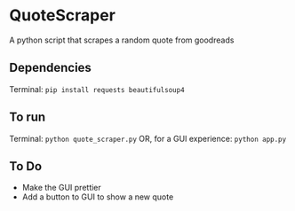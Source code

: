 # QuoteScraper
A python script that scrapes a random quote from goodreads

## Dependencies
Terminal: `pip install requests beautifulsoup4`

## To run
Terminal: `python quote_scraper.py`
OR, for a GUI experience: `python app.py`

## To Do
- Make the GUI prettier
- Add a button to GUI to show a new quote

